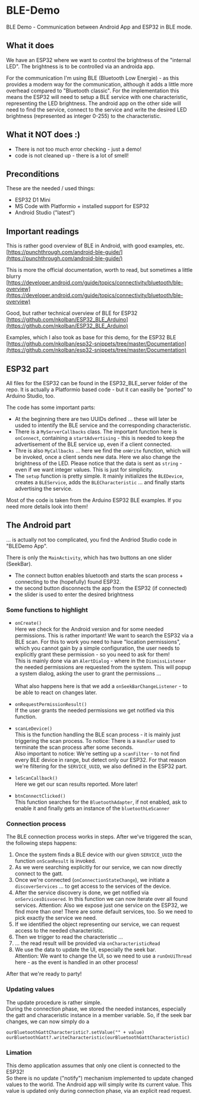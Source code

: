 # BLE-Demo
BLE Demo - Communication between Android App and ESP32 in BLE mode.

## What it does
We have an ESP32 where we want to control the brightness of the "internal LED". 
The brightness is to be controlled via an androida app.

For the communication I'm using BLE (Bluetooth Low Energie) - as this provides a modern way for the communication, although it adds a little more overhead compared to "Bluetooth classic". 
For the implementation this means the ESP32 will need to setup a BLE service with one characteristic, representing the LED brightness. The android app on the other side will need to find the service, connect to the service and write the desired LED brightness (represented as integer 0-255) to the characteristic.

## What it NOT does :)
* There is not too much error checking - just a demo!
* code is not cleaned up - there is a lot of smell!

## Preconditions
These are the needed / used things:

* ESP32 D1 Mini
* MS Code with Platformio + installed support for ESP32
* Android Studio ("latest")

## Important readings
This is rather good overview of BLE in Android, with good examples, etc. \
[https://punchthrough.com/android-ble-guide/](https://punchthrough.com/android-ble-guide/)

This is more the official documentation, worth to read, but sometimes a little blurry\
[https://developer.android.com/guide/topics/connectivity/bluetooth/ble-overview](https://developer.android.com/guide/topics/connectivity/bluetooth/ble-overview)

Good, but rather technical overview of BLE for ESP32\
[https://github.com/nkolban/ESP32_BLE_Arduino](https://github.com/nkolban/ESP32_BLE_Arduino)

Examples, which I also took as base for this demo, for the ESP32 BLE\
[https://github.com/nkolban/esp32-snippets/tree/master/Documentation](https://github.com/nkolban/esp32-snippets/tree/master/Documentation)


## ESP32 part
All files for the ESP32 can be found in the ESP32_BLE_server folder of the repo. 
It is actually a Platformio based code - but it can easilly be "ported" to Arduino Studio, too. 

The code has some important parts:

* At the beginning there are two UUIDs defined ... these will later be usded to intentify the BLE service and the corresponding characteristic. 
* There is a `MyServerCallbacks` class. The important function here is `onConnect`, containing a `startAdvertising` - this is needed to keep the advertisement of the BLE service up, even if a client connected. 
* Thre is also `MyCallbacks` ... here we find the `onWrite` function, which will be invoked, once a client sends new data. Here we also change the brightness of the LED. 
Please notice that the data is sent as `string` - even if we want integer values. This is just for simplicity. 
* The `setup` function is pretty simple. It mainly initializes the `BLEDevice`, creates a `BLEService`, adds the `BLECharacteristic` ... and finally starts advertising the service.

Most of the code is taken from the Arduino ESP32 BLE examples. If you need more details look into them!

## The Android part

... is actually not too complicated, you find the Andriod Studio code in "BLEDemo App".

There is only the `MainActivity`, which has two buttons an one slider (SeekBar).
* The connect button enables bluetooth and starts the scan process + connecting to the (hopefully) found ESP32.
* the second button disconnects the app from the ESP32 (if connected)
* the slider is used to enter the desired brightness

### Some functions to highlight

* `onCreate()`\
Here we check for the Android version and for some needed permissions. This is rather important!
We want to search the ESP32 via a BLE scan. For this to work you need to have "location permissions", which you cannot gain by a simple configuration, the user needs to explicitly grant these permission - so you need to ask for them!\
This is mainly done via an `AlertDialog` - where in the `DismissListener` the needed permissions are requested from the system. This will popup a system dialog, asking the user to grant the permissions ...\
\
What also happens here is that we add a `onSeekBarChangeListener` - to be able to react on changes later. 

* `onRequestPermissionResult()`\
If the user grants the needed permissions we get notified via this function. 

* `scanLeDevice()`\
This is the function handling the BLE scan process - it is mainly just triggering the scan process. To notice: There is a `Handler` used to terminate the scan process after some seconds.\
Also important to notice: We're setting up a `scanFilter` - to not find every BLE device in range, but detect only our ESP32. For that reason we're filtering for the `SERVICE_UUID`, we also defined in the ESP32 part. 

* `leScanCallback()`\
Here we get our scan results reported. More later!

* `btnConnectClicked()`\
This function searches for the `BluetoothAdapter`, if not enabled, ask to enable it and finally gets an instance of the `bluetoothLeScanner`

### Connection process

The BLE connection process works in steps.
After we've triggered the scan, the following steps happens:
1. Once the system finds a BLE device with our given `SERVICE_UUID` the function `onScanResult` is invoked.
2. As we were searching explicitly for our service, we can now directly connect to the gatt. 
3. Once we're connected (`onConnectionStateChange`), we initiate a `discoverServices` ... to get access to the services of the device.
4. After the service discovery is done, we get notified via `onServicesDisvoered`. In this function we can now iterate over all found services. Attention: Also we expose just one service on the ESP32, we find more than one! There are some default services, too. So we need to pick exactly the service we need. 
5. If we identified the object representing our service, we can request access to the needed characteristic. 
6. Then we trigger to read the characteristic ...
7. ... the read result will be provided via `onCharacteristicRead`
8. We use the data to update the UI, especially the seek bar. \
Attention: We want to change the UI, so we need to use a `runOnUiThread` here - as the event is handled in an other process!

After that we're ready to party!

### Updating values
The update procedure is rather simple.\
During the connection phase, we stored the needed instances, especially the gatt and characeristic instance in a member variable. So, if the seek bar changes, we can now simply do a
```
ourBluetoothGattCharacteristic?.setValue("" + value)
ourBluetoothGatt?.writeCharacteristic(ourBluetoothGattCharacteristic)
```

### Limation
This demo application assumes that only one client is connected to the ESP32!\
So there is no update ("notify") mechanism implemented to update changed values to the world. The Android app will simply write its current value. This value is updated only during connection phase, via an explicit read request. 
